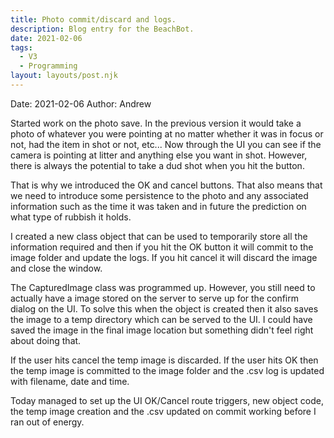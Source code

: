 ```yaml
---
title: Photo commit/discard and logs.
description: Blog entry for the BeachBot.
date: 2021-02-06
tags:
  - V3
  - Programming
layout: layouts/post.njk
---
```

Date: 2021-02-06
Author: Andrew

Started work on the photo save. In the previous version it would take a photo of whatever you were pointing at no matter whether it was in focus or not, had the item in shot or not, etc... Now through the UI you can see if the camera is pointing at litter and anything else you want in shot. However, there is always the potential to take a dud shot when you hit the button.

That is why we introduced the OK and cancel buttons. That also means that we need to introduce some persistence to the photo and any associated information such as the time it was taken and in future the prediction on what type of rubbish it holds. 

I created a new class object that can be used to temporarily store all the information required and then if you hit the OK button it will commit to the image folder and update the logs. If you hit cancel it will discard the image and close the window.

The CapturedImage class was programmed up. However, you still need to actually have a image stored on the server to serve up for the confirm dialog on the UI. To solve this when the object is created then it also saves the image to a temp directory which can be served to the UI. I could have saved the image in the final image location but something didn't feel right about doing that.

If the user hits cancel the temp image is discarded. If the user hits OK then the temp image is committed to the image folder and the .csv log is updated with filename, date and time.

Today managed to set up the UI OK/Cancel route triggers, new object code, the temp image creation and the .csv updated on commit working before I ran out of energy.
